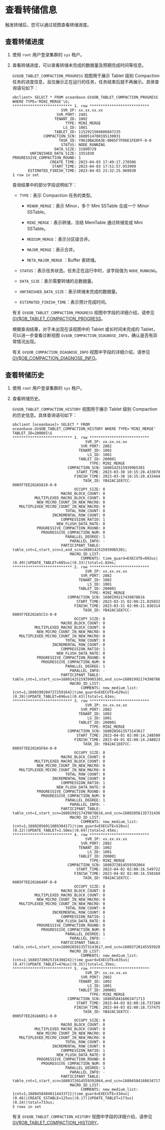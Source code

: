 # 查看转储信息

触发转储后，您可以通过视图查看转储进度。

## 查看转储进度

1. 使用 `root` 用户登录集群的 `sys` 租户。

2. 查看转储进度，可以查看转储未完成的数据量及预期完成时间等信息。

   `GV$OB_TABLET_COMPACTION_PROGRESS` 视图用于展示 Tablet 级别 Compaction 任务的进度信息，且仅展示正在运行的任务，任务结束后就不再展示。具体查询语句如下：

   ```shell
   obclient> SELECT * FROM oceanbase.GV$OB_TABLET_COMPACTION_PROGRESS WHERE TYPE='MINI_MERGE'\G;
   *************************** 1. row ***************************
                         SVR_IP: xx.xx.xx.xx
                       SVR_PORT: 2401
                      TENANT_ID: 1002
                           TYPE: MINI_MERGE
                          LS_ID: 1001
                      TABLET_ID: 1152921504606847235
                 COMPACTION_SCN: 1680514780195130031
                        TASK_ID: Y9610BA2DA3E-0005F7FD6E1FE0FF-0-0
                         STATUS: NODE_RUNNING
                      DATA_SIZE: 31890729
           UNFINISHED_DATA_SIZE: 3351030
   PROGRESSIVE_COMPACTION_ROUND: 1
                    CREATE_TIME: 2023-04-03 17:49:17.278506
                     START_TIME: 2023-04-03 17:51:57.953999
          ESTIMATED_FINISH_TIME: 2023-04-03 23:32:25.969930
   1 row in set
   ```

   查询结果中的部分字段说明如下：

   * `TYPE`：表示 Compaction 任务的类型。
   
     * `MINOR_MERGE`：表示 Minor，多个 Mini SSTable 合成一个 Minor SSTable。

     * `MINI_MERGE`：表示转储，冻结 MemTable 通过转储变成 Mini SSTable。

     * `MEDIUM_MERGE`：表示分区级合并。

     * `MAJOR_MERGE`：表示合并。

     * `META_MAJOR_MERGE` ：Buffer 表转储。
   
   * `STATUS`：表示任务状态。任务正在运行中时，该字段值为 `NODE_RUNNING`。

   * `DATA_SIZE`：表示需要转储的总数据量。

   * `UNFINISHED_DATA_SIZE`：表示转储未完成的数据量。

   * `ESTIMATED_FINISH_TIME`：表示预计完成时间。
   
   有关 `GV$OB_TABLET_COMPACTION_PROGRESS` 视图中字段的详细介绍，请参见 [GV$OB_TABLET_COMPACTION_PROGRESS](../../../../500.system-reference/400.system-view-of-mysql-mode/300.performance-view-of-mysql-mode/1100.gv-ob_tablet_compaction_progress-of-mysql-mode.md)。
   
   根据查询结果，对于未出现在该视图中的 Tablet 或长时间未完成的 Tablet，可以进一步查看诊断视图 `GV$OB_COMPACTION_DIAGNOSE_INFO`，确认是否有异常情况出现。

   有关 `GV$OB_COMPACTION_DIAGNOSE_INFO` 视图中字段的详细介绍，请参见 [GV$OB_COMPACTION_DIAGNOSE_INFO](../../../../500.system-reference/400.system-view-of-mysql-mode/300.performance-view-of-mysql-mode/200.gv-ob_compaction_diagnose_info-of-mysql-mode.md)。


## 查看转储历史


1. 使用 `root` 用户登录集群的 `sys` 租户。

2. 查看转储历史。

   `GV$OB_TABLET_COMPACTION_HISTORY` 视图用于展示 Tablet 级别 Compaction 的历史信息。具体查询语句如下：

   ```shell
   obclient [oceanbase]> SELECT * FROM oceanbase.GV$OB_TABLET_COMPACTION_HISTORY WHERE TYPE='MINI_MERGE' TABLET_ID=200001\G
   *************************** 1. row ***************************
                                    SVR_IP: xx.xx.xx.xx
                                  SVR_PORT: 2882
                                 TENANT_ID: 1002
                                     LS_ID: 1001
                                 TABLET_ID: 200001
                                      TYPE: MINI_MERGE
                            COMPACTION_SCN: 1680142515939965301
                                START_TIME: 2023-03-30 10:15:20.433070
                               FINISH_TIME: 2023-03-30 10:15:20.433444
                                   TASK_ID: YB42AC1E87CC-0005F7EE202A5810-0-0
                               OCCUPY_SIZE: 0
                         MACRO_BLOCK_COUNT: 0
             MULTIPLEXED_MACRO_BLOCK_COUNT: 0
              NEW_MICRO_COUNT_IN_NEW_MACRO: 0
      MULTIPLEXED_MICRO_COUNT_IN_NEW_MACRO: 0
                           TOTAL_ROW_COUNT: 0
                     INCREMENTAL_ROW_COUNT: 0
                         COMPRESSION_RATIO: 1
                       NEW_FLUSH_DATA_RATE: 0
              PROGRESSIVE_COMPACTION_ROUND: 0
                PROGRESSIVE_COMPACTION_NUM: 0
                           PARALLEL_DEGREE: 1
                             PARALLEL_INFO: -
                         PARTICIPANT_TABLE: table_cnt=1,start_scn=1,end_scn=1680142515939965301;
                             MACRO_ID_LIST:
                                  COMMENTS: time_guard=EXECUTE=892us|(0.49)|UPDATE_TABLET=605us|(0.33)|total=1.82ms;
   *************************** 2. row ***************************
                                    SVR_IP: xx.xx.xx.xx
                                  SVR_PORT: 2882
                                 TENANT_ID: 1002
                                     LS_ID: 1001
                                 TABLET_ID: 200001
                                      TYPE: MINI_MERGE
                            COMPACTION_SCN: 1680199217439878616
                                START_TIME: 2023-03-31 02:00:21.835832
                               FINISH_TIME: 2023-03-31 02:00:21.836314
                                   TASK_ID: YB42AC1E87CC-0005F7EE202A5C53-0-0
                               OCCUPY_SIZE: 0
                         MACRO_BLOCK_COUNT: 0
             MULTIPLEXED_MACRO_BLOCK_COUNT: 0
              NEW_MICRO_COUNT_IN_NEW_MACRO: 0
      MULTIPLEXED_MICRO_COUNT_IN_NEW_MACRO: 0
                           TOTAL_ROW_COUNT: 0
                     INCREMENTAL_ROW_COUNT: 0
                         COMPRESSION_RATIO: 1
                       NEW_FLUSH_DATA_RATE: 0
              PROGRESSIVE_COMPACTION_ROUND: 0
                PROGRESSIVE_COMPACTION_NUM: 0
                           PARALLEL_DEGREE: 1
                             PARALLEL_INFO: -
                         PARTICIPANT_TABLE: table_cnt=1,start_scn=1680142515939965301,end_scn=1680199217439878616;
                             MACRO_ID_LIST:
                                  COMMENTS: new_medium_list:{cnt=1;1680199204727259164}|time_guard=EXECUTE=629us|(0.39)|UPDATE_TABLET=696us|(0.43)|total=1.61ms;
   *************************** 3. row ***************************
                                    SVR_IP: xx.xx.xx.xx
                                  SVR_PORT: 2882
                                 TENANT_ID: 1002
                                     LS_ID: 1001
                                 TABLET_ID: 200001
                                      TYPE: MINI_MERGE
                            COMPACTION_SCN: 1680285613573143617
                                START_TIME: 2023-04-01 02:00:14.248500
                               FINISH_TIME: 2023-04-01 02:00:14.248823
                                   TASK_ID: YB42AC1E87CC-0005F7EE202A5F84-0-0
                               OCCUPY_SIZE: 0
                         MACRO_BLOCK_COUNT: 0
             MULTIPLEXED_MACRO_BLOCK_COUNT: 0
              NEW_MICRO_COUNT_IN_NEW_MACRO: 0
      MULTIPLEXED_MICRO_COUNT_IN_NEW_MACRO: 0
                           TOTAL_ROW_COUNT: 0
                     INCREMENTAL_ROW_COUNT: 0
                         COMPRESSION_RATIO: 1
                       NEW_FLUSH_DATA_RATE: 0
              PROGRESSIVE_COMPACTION_ROUND: 0
                PROGRESSIVE_COMPACTION_NUM: 0
                           PARALLEL_DEGREE: 1
                             PARALLEL_INFO: -
                         PARTICIPANT_TABLE: table_cnt=1,start_scn=1680199217439878616,end_scn=1680285613573143617;
                             MACRO_ID_LIST:
                                  COMMENTS: new_medium_list:{cnt=1;1680285601108938417}|time_guard=EXECUTE=528us|(0.22)|UPDATE_TABLET=1.58ms|(0.64)|total=2.45ms;
   *************************** 4. row ***************************
                                    SVR_IP: xx.xx.xx.xx
                                  SVR_PORT: 2882
                                 TENANT_ID: 1002
                                     LS_ID: 1001
                                 TABLET_ID: 200001
                                      TYPE: MINI_MERGE
                            COMPACTION_SCN: 1680372014559392064
                                START_TIME: 2023-04-02 02:00:16.549722
                               FINISH_TIME: 2023-04-02 02:00:16.550169
                                   TASK_ID: YB42AC1E87CC-0005F7EE202A640F-0-0
                               OCCUPY_SIZE: 0
                         MACRO_BLOCK_COUNT: 0
             MULTIPLEXED_MACRO_BLOCK_COUNT: 0
              NEW_MICRO_COUNT_IN_NEW_MACRO: 0
      MULTIPLEXED_MICRO_COUNT_IN_NEW_MACRO: 0
                           TOTAL_ROW_COUNT: 0
                     INCREMENTAL_ROW_COUNT: 0
                         COMPRESSION_RATIO: 1
                       NEW_FLUSH_DATA_RATE: 0
              PROGRESSIVE_COMPACTION_ROUND: 0
                PROGRESSIVE_COMPACTION_NUM: 0
                           PARALLEL_DEGREE: 1
                             PARALLEL_INFO: -
                         PARTICIPANT_TABLE: table_cnt=1,start_scn=1680285613573143617,end_scn=1680372014559392064;
                             MACRO_ID_LIST:
                                  COMMENTS: new_medium_list:{cnt=1;1680372002531630824}|time_guard=EXECUTE=635us|(0.47)|UPDATE_TABLET=476us|(0.35)|total=1.35ms;
   *************************** 5. row ***************************
                                    SVR_IP: xx.xx.xx.xx
                                  SVR_PORT: 2882
                                 TENANT_ID: 1002
                                     LS_ID: 1001
                                 TABLET_ID: 200001
                                      TYPE: MINI_MERGE
                            COMPACTION_SCN: 1680458416863471713
                                START_TIME: 2023-04-03 02:00:18.737260
                               FINISH_TIME: 2023-04-03 02:00:18.737475
                                   TASK_ID: YB42AC1E87CC-0005F7EE202A6851-0-0
                               OCCUPY_SIZE: 0
                         MACRO_BLOCK_COUNT: 0
             MULTIPLEXED_MACRO_BLOCK_COUNT: 0
              NEW_MICRO_COUNT_IN_NEW_MACRO: 0
      MULTIPLEXED_MICRO_COUNT_IN_NEW_MACRO: 0
                           TOTAL_ROW_COUNT: 0
                     INCREMENTAL_ROW_COUNT: 0
                         COMPRESSION_RATIO: 1
                       NEW_FLUSH_DATA_RATE: 0
              PROGRESSIVE_COMPACTION_ROUND: 0
                PROGRESSIVE_COMPACTION_NUM: 0
                           PARALLEL_DEGREE: 1
                             PARALLEL_INFO: -
                         PARTICIPANT_TABLE: table_cnt=1,start_scn=1680372014559392064,end_scn=1680458416863471713;
                             MACRO_ID_LIST:
                                  COMMENTS: new_medium_list:{cnt=1;1680458404011443372}|time_guard=EXECUTE=334us|(0.46)|CREATE_SSTABLE=125us|(0.17)|UPDATE_TABLET=173us|(0.24)|total=733us;
   5 rows in set
   ```

   有关 `GV$OB_TABLET_COMPACTION_HISTORY` 视图中字段的详细介绍，请参见 [GV$OB_TABLET_COMPACTION_HISTORY](../../../../500.system-reference/400.system-view-of-mysql-mode/300.performance-view-of-mysql-mode/1000.gv-ob_tablet_compaction_history-of-mysql-mode.md)。
